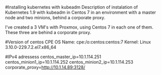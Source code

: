 #Installing kubernetes with kubeadm
Description of instalation of Kubernetes 1.9 with kubeadm in Centos 7 in an environment with a master node and two minions, behind a corporate proxy.

I've created a 3 VM's with Proxmox, using Centos 7 in each one of them. These three are behind a corporate proxy.

#Version of centos
CPE OS Name: cpe:/o:centos:centos:7
Kernel: Linux 3.10.0-229.7.2.el7.x86_64

#IPv4 adressess
centos_master_ip=10.1.114.251
centos_minion1_ip=10.1.114.252
centos_minion2_ip=10.1.114.253
corporate_proxy=http://10.1.14.89:3128/
